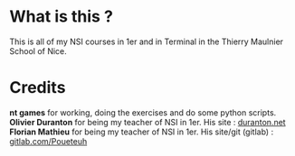 # What is this ?
This is all of my NSI courses in 1er and in Terminal in the Thierry Maulnier School of Nice.

# Credits
**nt games** for working, doing the exercises and do some python scripts.  
**Olivier Duranton** for being my teacher of NSI in 1er. His site : [duranton.net](https://www.duranton.net)   
**Florian Mathieu** for being my teacher of NSI in 1er. His site/git (gitlab) : [gitlab.com/Poueteuh](https://www.gitlab.com/Poueteuh)   
